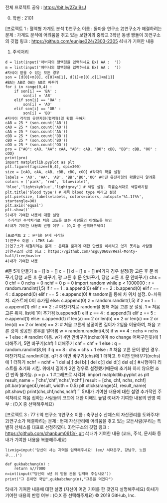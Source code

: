 전체 프로젝트 공유 : https://bit.ly/2ZaI9sJ

0. 학번 : 2101<br>

[프로젝트 1 : 혈액형 가계도 분석
1)연구소 이름 : 돌마을 연구소
2)연구소가 해결하려는 문제 : 가계도 분석에 어려움을 겪고 있는 보현이의 중학교 3학년 동생 짱돌이
3)연구소의 깃헙 링크 : https://github.com/eunjae324/2303-2305
4)내가 기여한 내용
1. 주석처리
```#input으로 입력 받은 값을 각각의 리스트에 추가
d = list(input('아버지의 혈액형을 입력하세요 Ex) AA :  '))
m = list(input('어머니의 혈액형을 입력하세요 Ex) AA :  '))
#자식이 받을 수 있는 모든 경우
son = [d[0]+m[0], d[0]+m[1], d[1]+m[0],d[1]+m[1]]
#BA는 AB로 OA는 AO로 바꾸기
for i in range(0,4) :
    if son[i] == 'BA' :
        son[i] = 'AB'
    elif son[i] == 'OA' :
        son[i] = 'AO'
    elif son[i] == 'OB' :
        son[i] = 'BO'
#자식이 각각의 유전자형(혈액형)일 확률 구하기
cAB = 25 * (son.count('AB'))
cAO = 25 * (son.count('AO'))
cAA = 25 * (son.count('AA'))
cBB = 25 * (son.count('BB'))
cBO = 25 * (son.count('BO'))
cOO = 25 * (son.count('OO'))
pro = {"AO": cAO, "AA": cAA, "AB": cAB, "BO": cBO, "BB": cBB, "OO" : cOO}
print(pro)
import matplotlib.pyplot as plt
plt.figure(figsize=(6,4), dpi=300)
size = [cAO, cAA, cAB, cBB, cBO, cOO] #각각의 확률 설정 
labels = 'AO', 'AA', 'AB', 'BB','BO','OO' #어떤 유전자형의 확률인지 알려줌
colors = ['pink', 'red', 'blueviolet', 'blue','lightskyblue','lightgray'] # 색깔 설정. 확률순서대로 색깔배치됨
plt.title('blood type') # 제목 blood type 이라고 설정
plt.pie(size, labels=labels, colors=colors, autopct='%1.1f%%', startangle=90)
plt.axis('equal')
plt.show()```
5)내가 기여한 내용에 대한 설명
 추가적인 주석처리로 처음 코드를 보는 사람들의 이해도를 높임
6)내가 기여한 내용의 반영 여부 : (O,X 중 선택해주세요)

[프로젝트 2 : 몬티홀 문제 시각화
1)연구소 이름 : LTHS Lab
2)연구소가 해결하려는 문제 : 몬티홀 문제에 대한 답변을 이해하고 있지 못하는 사람들
3)연구소의 깃헙 링크 : https://github.com/hsguy0608/Real-Monty-hall/tree/master
4)내가 기여한 내용

```
#문 5개 만들기
a = []
b = []
c = []
d = []
e = []
#4가지 경우 설정(꽝 고른 후 문 바꾸기,당첨 고른 후 문 바꾸기, 꽝 고른 후 문 안바꾸기, 당첨 고른 후 문 안바꾸기) 
chs = 0
chf = 0
nchs = 0
nchf = 0
p = 0
import random
while p < 1000000 :
    r = random.randint(1,5)
    if r == 1 :
        a.append(0)
    elif r == 2 :
        b.append(0)
    elif r == 4 :
        d.append(0)
    elif r == 5 :
        e.append(0)             # random을 통해 차 위치 설정. 0=차위치. 리스트에 0이 추가됨
    else:
        c.append(0)
    z = random.randint(1,5)
    if z == 1 :
        a.append(1)
    elif z == 2 :               # 마찬가지로 random을 통해 처음 고른 문 설정. 1 = 처음 고른 위치. list에 1이 추가됨
        b.append(1)
    elif z == 4 :
        d.append(1)
    elif z == 5 :
        e.append(1)
    else:
        c.append(1)
    if len(a) == 2 or len(b) == 2 or len(c) == 2 or len(d) == 2 or len(e) == 2:    # 처음 고른게 성공이면 길이가 2임을 이용하여, 처음 고른 것이 성공인 경우를 알아봄
        w = random.randint(4,5)
        if w == 4 :
            nchs = nchs + 1
        else :                     # randint 이용. w가 4면 안바꾸기(nchs:아마 no change 어쩌구인듯)에 1 더해주기, 5면 바꾸기(chf) 1 더해주기
            chf = chf + 1
    else :
        q = random.randint(8,9)
        if q == 8 :
            chs = chs + 1
        else :                     # 처음 고른 문이 꽝인 경우.마찬가지로 randint이용. q가 8 이면 바꾸기(chs)에 1 더하고. 9 이면 안바꾸기(nchs)에 1 더하기
            nchf = nchf + 1
    del a[:]
    del b[:]
    del c[:]
    del d[:]
    del e[:]                       #시행마다 리스트를 초기화 시킴. 위에서 길이가 2인 경우로 설정했기때문에 초기화 하지 않으면 조건 만족 불가능.
    p = p + 1
#그래프로 시각화.
import matplotlib.pyplot as plt          
result_name = ['chs','chf','nchs','nchf']
result = [chs, chf, nchs, nchf]
plt.bar(range(4),result, width = 0.5)
plt.xticks(range(4), result_name)
plt.show()
print(chs,chf,nchs,nchf)```
5)내가 기여한 내용에 대한 설명
추가적인 주석처리로 처음 접하는 사람들의 코드에 대한 이해도 높임
6)내가 기여한 내용의 반영 여부 : (O,X 중 선택해주세요)

[프로젝트 3 : 77ㅓ억 연구소
1)연구소 이름 : 축구선수 산체스의 자산관리를 도와주자!
2)연구소가 해결하려는 문제 : 현재 자산관리에 어려움을 겪고 있는 모든사람(우리는 특별히 산체스를 대표로 선정하였다. 
3)연구소의 깃헙 링크 : https://github.com/chanbum0613/-.git
4)내가 기여한 내용
(코드, 주석, 문서화 등 내가 기여한 내용을 복붙해주세요)
```
livnig=input('당신이 사는 지역을 입력해주세요! (ex/ 서대문구, 강남구, 노원구...)')

def gukbabchung(n) :
	return n//7000
n=int(input("당신이 n년 뒤 받을 돈을 입력해 주십시오"))
print("그 돈이면 국밥",gukbabchung(n),"그릇을 먹겠다")
```
5)내가 기여한 내용에 대한 설명
(자신이 어떤 기여를 한 것인지 설명해주세요)
6)내가 기여한 내용의 반영 여부 : (O,X 중 선택해주세요)
© 2019 GitHub, Inc.
